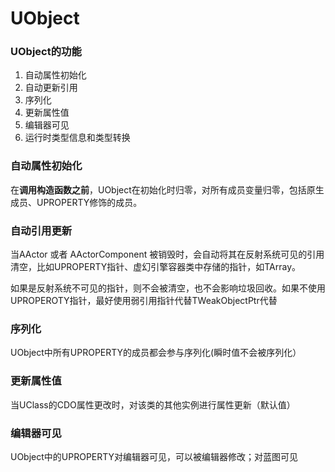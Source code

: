 # UObject

### UObject的功能

1. 自动属性初始化
2. 自动更新引用
3. 序列化
4. 更新属性值
5. 编辑器可见
6. 运行时类型信息和类型转换

### 自动属性初始化

在**调用构造函数之前**，UObject在初始化时归零，对所有成员变量归零，包括原生成员、UPROPERTY修饰的成员。

### 自动引用更新

当AActor 或者 AActorComponent 被销毁时，会自动将其在反射系统可见的引用清空，比如UPROPERTY指针、虚幻引擎容器类中存储的指针，如TArray。

如果是反射系统不可见的指针，则不会被清空，也不会影响垃圾回收。如果不使用UPROPEROTY指针，最好使用弱引用指针代替TWeakObjectPtr代替

### 序列化

UObject中所有UPROPERTY的成员都会参与序列化(瞬时值不会被序列化）

### 更新属性值

当UClass的CDO属性更改时，对该类的其他实例进行属性更新（默认值）

### 编辑器可见

UObject中的UPROPERTY对编辑器可见，可以被编辑器修改；对蓝图可见

###




